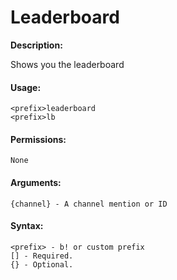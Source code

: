 # Leaderboard

**Description:**

Shows you the leaderboard

#### Usage:

```
<prefix>leaderboard
<prefix>lb
```

#### Permissions:

```
None
```

#### Arguments:

```
{channel} - A channel mention or ID
```

#### Syntax:

```
<prefix> - b! or custom prefix
[] - Required.
{} - Optional.
```
